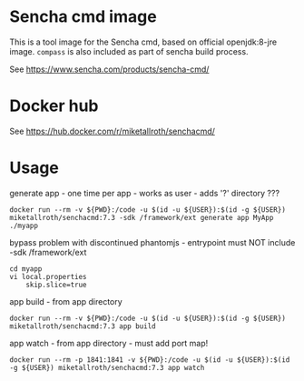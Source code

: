 # Sencha cmd image

This is a tool image for the Sencha cmd, based on official openjdk:8-jre image. `compass` is also included as part of sencha build process.

See https://www.sencha.com/products/sencha-cmd/

# Docker hub

See https://hub.docker.com/r/miketallroth/senchacmd/

# Usage

generate app - one time per app - works as user - adds '?' directory ???
```
docker run --rm -v ${PWD}:/code -u $(id -u ${USER}):$(id -g ${USER}) miketallroth/senchacmd:7.3 -sdk /framework/ext generate app MyApp ./myapp
```

bypass problem with discontinued phantomjs - entrypoint must NOT include -sdk /framework/ext
```
cd myapp
vi local.properties
    skip.slice=true
```

app build - from app directory
```
docker run --rm -v ${PWD}:/code -u $(id -u ${USER}):$(id -g ${USER}) miketallroth/senchacmd:7.3 app build
```

app watch - from app directory - must add port map!
```
docker run --rm -p 1841:1841 -v ${PWD}:/code -u $(id -u ${USER}):$(id -g ${USER}) miketallroth/senchacmd:7.3 app watch
```





